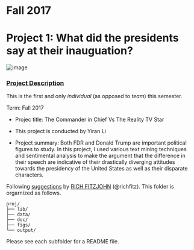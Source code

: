 # Fall 2017
# Project 1: What did the presidents say at their inauguation?

![image](figs/title.jpg)

### [Project Description](doc/)
This is the first and only *individual* (as opposed to *team*) this semester. 

Term: Fall 2017

+ Projec title: The Commander in Chief Vs The Reality TV Star
+ This project is conducted by Yiran Li

+ Project summary: Both FDR and Donald Trump are important political figures to study. In this project, I used various text mining techniques and sentimental analysis to make the argument that the difference in their speech are indicative of their drastically diverging attitudes towards the presidency of the United States as well as their disparate characters.

Following [suggestions](http://nicercode.github.io/blog/2013-04-05-projects/) by [RICH FITZJOHN](http://nicercode.github.io/about/#Team) (@richfitz). This folder is orgarnized as follows.

```
proj/
├── lib/
├── data/
├── doc/
├── figs/
└── output/
```

Please see each subfolder for a README file.

